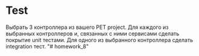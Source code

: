 # Test
Выбрать 3 контроллера из вашего PET project.
Для каждого из выбранных контроллеров и, связанных с ними сервисами сделать покрытие unit тестами.
Для одного из выбранного контроллера сделать integration тест. "# homework_8"